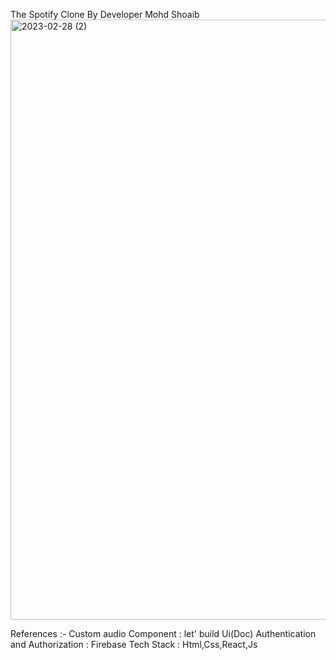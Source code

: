 The Spotify Clone By Developer Mohd Shoaib
<img width="960" alt="2023-02-28 (2)" src="https://user-images.githubusercontent.com/93069814/221688673-38c1d671-874b-4859-8074-6ad66b53a253.png">

References :- 
Custom audio Component : let' build Ui(Doc)
Authentication and Authorization : Firebase 
Tech Stack : Html,Css,React,Js

